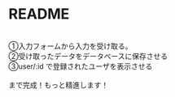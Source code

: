 # README
<br>
①入力フォームから入力を受け取る。<br>
②受け取ったデータをデータベースに保存させる<br>
③user/:id で登録されたユーザを表示させる<br>
<br>
まで完成！もっと精進します！
